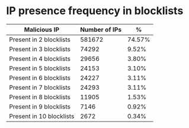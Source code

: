 # IP presence frequency in blocklists
| Malicious IP | Number of IPs | % |
|----|----|----|
| Present in 2 blocklists | 581672 | 74.57% |
| Present in 3 blocklists | 74292 | 9.52% |
| Present in 4 blocklists | 29656 | 3.80% |
| Present in 5 blocklists | 24153 | 3.10% |
| Present in 6 blocklists | 24227 | 3.11% |
| Present in 7 blocklists | 24293 | 3.11% |
| Present in 8 blocklists | 11905 | 1.53% |
| Present in 9 blocklists | 7146 | 0.92% |
| Present in 10 blocklists | 2672 | 0.34% |

